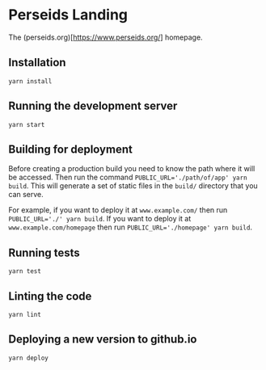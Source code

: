 # Perseids Landing

The (perseids.org)[https://www.perseids.org/] homepage.

## Installation

`yarn install`

## Running the development server

`yarn start`

## Building for deployment

Before creating a production build you need to know the path where it will be accessed.
Then run the command `PUBLIC_URL='./path/of/app' yarn build`.
This will generate a set of static files in the `build/` directory that you can serve.

For example, if you want to deploy it at `www.example.com/` then run `PUBLIC_URL='./' yarn build`.
If you want to deploy it at `www.example.com/homepage` then run
`PUBLIC_URL='./homepage' yarn build`.

## Running tests

`yarn test`

## Linting the code

`yarn lint`

## Deploying a new version to github.io

`yarn deploy`
